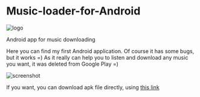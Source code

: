 # Music-loader-for-Android
![logo](http://s009.radikal.ru/i308/1611/65/7f4310a32282.png)

Android app for music downloading

Here you can find my first Android application. Of course it has some bugs, but it works =) As it really can help you to listen and download any music you want, it was deleted from Google Play =)

![screenshot](http://s018.radikal.ru/i520/1611/4c/ae2f19972656.png)

If you want, you can download apk file directly, using [this link](https://www.dropbox.com/s/c3v7qrdq177g8u0/MusLoader.apk)

